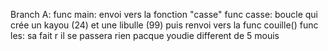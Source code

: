 Branch A:
func main: envoi vers la fonction "casse"
func casse: boucle qui crée un kayou (24) et une libulle (99) puis renvoi vers la func couille()
func les: sa fait r il se passera rien pacque youdie different de 5
mouis